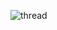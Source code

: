 ![thread](https://github.com/kubrayesilkaya/C-Sharp-Programming-Notes/assets/93487264/902ba616-2729-4cab-9de2-b40fb92942e7)
